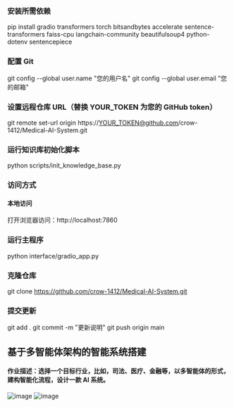 ### 安装所需依赖
pip install gradio transformers torch bitsandbytes accelerate sentence-transformers faiss-cpu langchain-community beautifulsoup4 python-dotenv sentencepiece
### 配置 Git
git config --global user.name "您的用户名"
git config --global user.email "您的邮箱"
### 设置远程仓库 URL（替换 YOUR_TOKEN 为您的 GitHub token）
git remote set-url origin https://YOUR_TOKEN@github.com/crow-1412/Medical-AI-System.git
### 运行知识库初始化脚本
python scripts/init_knowledge_base.py
### 访问方式
#### 本地访问
打开浏览器访问：http://localhost:7860
### 运行主程序
python interface/gradio_app.py
### 克隆仓库
git clone https://github.com/crow-1412/Medical-AI-System.git
### 提交更新
git add .
git commit -m "更新说明"
git push origin main
## 基于多智能体架构的智能系统搭建
#### 作业描述：选择一个目标行业，比如，司法、医疗、金融等，以多智能体的形式，建构智能化流程，设计一款 AI 系统。
![image](https://github.com/user-attachments/assets/ae1232a6-993a-4970-8bab-6ba3fdb7b02d)
![image](https://github.com/user-attachments/assets/b223e954-ca69-4088-b1a7-25bce909350f)
